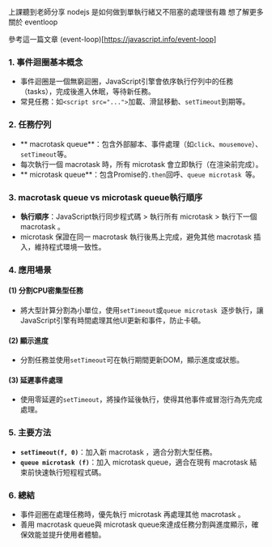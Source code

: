 上課聽到老師分享 nodejs 是如何做到單執行緒又不阻塞的處理很有趣
想了解更多關於 eventloop

參考這一篇文章 (event-loop)[https://javascript.info/event-loop]


### 1. 事件迴圈基本概念
- 事件迴圈是一個無窮迴圈，JavaScript引擎會依序執行佇列中的任務（tasks），完成後進入休眠，等待新任務。
- 常見任務：如`<script src="...">`加載、滑鼠移動、`setTimeout`到期等。

### 2. 任務佇列
- ** macrotask  queue**：包含外部腳本、事件處理（如`click`、`mousemove`）、`setTimeout`等。
- 每次執行一個 macrotask 時，所有 microtask 會立即執行（在渲染前完成）。
- ** microtask  queue**：包含Promise的`.then`回呼、`queue microtask `等。

### 3.  macrotask  queue vs  microtask  queue執行順序
- **執行順序**：JavaScript執行同步程式碼 > 執行所有 microtask  > 執行下一個 macrotask 。
-  microtask 保證在同一 macrotask 執行後馬上完成，避免其他  macrotask  插入，維持程式環境一致性。

### 4. 應用場景
#### (1) 分割CPU密集型任務
- 將大型計算分割為小單位，使用`setTimeout`或`queue microtask `逐步執行，讓JavaScript引擎有時間處理其他UI更新和事件，防止卡頓。

#### (2) 顯示進度
- 分割任務並使用`setTimeout`可在執行期間更新DOM，顯示進度或狀態。

#### (3) 延遲事件處理
- 使用零延遲的`setTimeout`，將操作延後執行，使得其他事件或冒泡行為先完成處理。

### 5. 主要方法
- **`setTimeout(f, 0)`**：加入新 macrotask ，適合分割大型任務。
- **`queue microtask (f)`**：加入 microtask queue，適合在現有 macrotask 結束前快速執行短程程式碼。

### 6. 總結
- 事件迴圈在處理任務時，優先執行 microtask 再處理其他 macrotask 。
- 善用 macrotask  queue與 microtask  queue來達成任務分割與進度顯示，確保效能並提升使用者體驗。